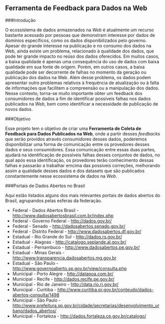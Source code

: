 ## Ferramenta de Feedback para Dados na Web

###Introdução

O ecossistema de dados armazenados na *Web* é atualmente um recurso bastante acessado por pessoas que demonstram interesse por dados de domínios específicos, como os dados disponibilizados pelo governo. Apesar do grande interesse na publicação e no consumo dos dados na Web, ainda existe um problema, relacionado à qualidade dos dados, que pode ter grande impacto no reúso dos dados oferecidos. Em muitos casos, a baixa qualidade é apenas uma consequência do uso de dados com baixa qualidade em sua fonte de origem. Porém, em outros casos, a baixa qualidade pode ser decorrente de falhas no momento da geração ou publicação dos dados na Web. Além desse problema, os dados podem apresentar outro problemas relativos à frequência de atualização ou à falta de informações que facilitem a compreensão ou a manipulação dos dados. Nesse contexto, torna-se muito importante obter um feedback dos consumidores de dados a fim de identificar possíveis falhas nos dados publicados na *Web*, bem como identificar a necessidade de publicação de novos dados.

###Objetivo

Esse projeto tem o objetivo de criar uma **Ferramenta de Coleta de Feedback para Dados Publicados na Web**, onde a partir desses *feedbacks* que serão providos através consumidores desses dados, poderemos disponibilizar uma forma de comunicação entre os provedores desses dados e seus consumidores. Essa comunicação entre essas duas partes, ajudará na identificação de possíveis falhas desses conjuntos de dados, no qual após essa identificação, os provedores terão conhecimento dessas falhas e passarão a trabalhar emcima das possíveis correções, melhorando assim a qualidade desses dados e dos datasets que são publicados constantemente nesse ecossistema de dados na *Web*. 

###Portais de Dados Abertos no Brasil

Aqui estão listados alguns dos mais relevantes portais de dados abertos do Brasil, agrupandos pelas esferas da federação.

- Federal - Dados Abertos Brasil - http://www.dadosabertosbrasil.com.br/index.php
- Federal - Governo Federal - http://dados.gov.br/
- Federal - Senado - http://dadosabertos.senado.gov.br/
- Federal - Distrito Federal - http://www.dadosabertos.df.gov.br/
- Estadual - Rio Grande do Sul - http://dados.rs.gov.br/	
- Estadual - Alagoas - http://catalogo.seplande.al.gov.br/
- Estadual - Pernambuco - http://www.dadosabertos.pe.gov.br/
- Estadual - Minas Gerais - http://www.transparencia.dadosabertos.mg.gov.br
- Estadual - São Paulo - http://www.governoaberto.sp.gov.br/view/consulta.php
- Municipal - Porto Alegre - http://datapoa.com.br/
- Municipal - Recife - http://dados.recife.pe.gov.br/	
- Municipal - Rio de Janeiro - http://data.rio.rj.gov.br/	
- Municipal - Curitiba - http://www.curitiba.pr.gov.br/conteudo/dados-abertos-consulta/1498	
- Municipal - São Paulo - http://www.prefeitura.sp.gov.br/cidade/secretarias/desenvolvimento_urbano/dados_abertos/	
- Municipal - Fortaleza - http://dados.fortaleza.ce.gov.br/catalogo/
